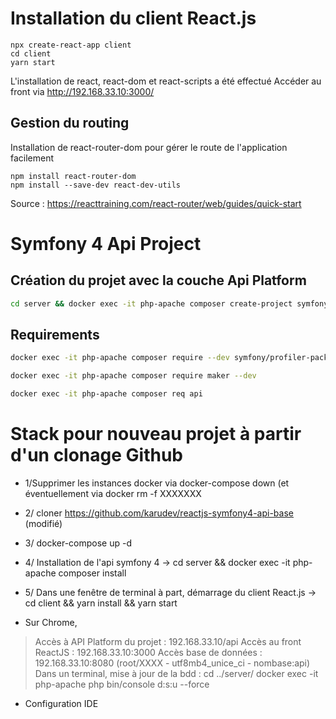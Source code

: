 # Installation du client React.js

```
npx create-react-app client
cd client
yarn start
```
L'installation de react, react-dom et react-scripts a été effectué
Accéder au front via http://192.168.33.10:3000/

## Gestion du routing

Installation de react-router-dom pour gérer le route de l'application facilement
```
npm install react-router-dom 
npm install --save-dev react-dev-utils
```
Source : https://reacttraining.com/react-router/web/guides/quick-start


# Symfony 4 Api Project

Création du projet avec la couche Api Platform
--

```bash
cd server && docker exec -it php-apache composer create-project symfony/skeleton .
```

Requirements
--
```bash
docker exec -it php-apache composer require --dev symfony/profiler-pack
```
```bash
docker exec -it php-apache composer require maker --dev
```
```bash
docker exec -it php-apache composer req api
```
# Stack pour nouveau projet à partir d'un clonage Github
* 1/Supprimer les instances docker via docker-compose down (et éventuellement via docker rm -f XXXXXXX
* 2/ cloner https://github.com/karudev/reactjs-symfony4-api-base (modifié) 
* 3/ docker-compose up -d
* 4/ Installation de l'api symfony 4 -> cd server && docker exec -it php-apache composer install
* 5/ Dans une fenêtre de terminal à part, démarrage du client React.js -> cd client && yarn install && yarn start

* Sur Chrome,
> Accès à API Platform du projet : 192.168.33.10/api
> Accès au front ReactJS : 192.168.33.10:3000
> Accès base de données : 192.168.33.10:8080 (root/XXXX - utf8mb4_unice_ci - nombase:api)
> Dans un terminal, mise à jour de la bdd : 
cd ../server/
docker exec -it php-apache php bin/console d:s:u --force

* Configuration IDE

